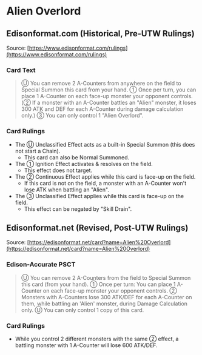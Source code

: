 # Alien Overlord

## Edisonformat.com (Historical, Pre-UTW Rulings)

Source: [https://www.edisonformat.com/rulings](https://www.edisonformat.com/rulings)

### Card Text

> Ⓤ You can remove 2 A-Counters from anywhere on the field to Special Summon this card from your hand. ① Once per turn, you can place 1 A-Counter on each face-up monster your opponent controls. (② If a monster with an A-Counter battles an "Alien" monster, it loses 300 ATK and DEF for each A-Counter during damage calculation only.) ③ You can only control 1 "Alien Overlord".

### Card Rulings

*   The Ⓤ Unclassified Effect acts as a built-in Special Summon (this does not start a Chain).
    *   This card can also be Normal Summoned.
*   The ① Ignition Effect activates & resolves on the field.
    *   This effect does not target.
*   The ② Continuous Effect applies while this card is face-up on the field.
    *   If this card is not on the field, a monster with an A-Counter won't lose ATK when battling an "Alien".
*   The ③ Unclassified Effect applies while this card is face-up on the field.
    *   This effect can be negated by "Skill Drain".

## Edisonformat.net (Revised, Post-UTW Rulings)

Source: [https://edisonformat.net/card?name=Alien%20Overlord](https://edisonformat.net/card?name=Alien%20Overlord)

### Edison-Accurate PSCT

> Ⓤ You can remove 2 A-Counters from the field to Special Summon this card (from your hand).
> ① Once per turn: You can place 1 A-Counter on each face-up monster your opponent controls.
> ② Monsters with A-Counters lose 300 ATK/DEF for each A-Counter on them, while battling an 'Alien' monster, during Damage Calculation only.
> Ⓤ You can only control 1 copy of this card.

### Card Rulings

*   While you control 2 different monsters with the same ② effect, a battling monster with 1 A-Counter will lose 600 ATK/DEF.
            